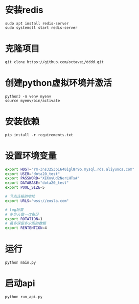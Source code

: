 
# 安装redis
```angular2html
sudo apt install redis-server
sudo systemctl start redis-server
```
# 克隆项目
```
git clone https://github.com/octavei/dddd.git
```
# 创建python虚拟环境并激活
```angular2html
python3 -m venv myenv
source myenv/bin/activate
```
# 安装依赖
```angular2html
pip install -r requirements.txt
```

# 设置环境变量
```bash
export HOST="rm-3ns3253p1640igl8r9o.mysql.rds.aliyuncs.com"
export USER="dota20_test"
export PASSWORD="XEKnyUd2NerLHTs#"
export DATABASE="dota20_test"
export POOL_SIZE=5

# 节点连接的地址
export URLS="wss://eosla.com"

# log配置
# 多少天做一次备份
export ROTATION=1
# 最多保留多少周的数据
export RENTENTION=4
```
# 运行
```angular2html
python main.py
```

# 启动api
```angular2html
python run_api.py
```